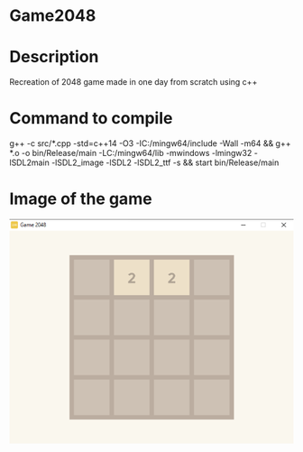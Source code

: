 # Game2048
<h1>Description</h1>
<p>
  Recreation of 2048 game made in one day from scratch using c++
</p>
<h1>Command to compile</h1>
<p>g++ -c src/*.cpp -std=c++14 -O3 -IC:/mingw64/include -Wall -m64 && g++ *.o -o bin/Release/main -LC:/mingw64/lib -mwindows -lmingw32 -lSDL2main -lSDL2_image -lSDL2 -lSDL2_ttf -s && start bin/Release/main</p>
<h1>Image of the game</h1>
<img src="Image.PNG">
